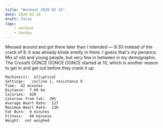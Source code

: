 ```yaml
---
title: "Workout 2020 02 16"
date: 2020-02-16
draft: false
tags: 
    - workout
    - Sunday
---
```


Messed around and got there later than I intended &mdash; 9:30 instead of the crack of 9.  It was already kinda smelly in there.  I guess that's my penance.  Mix of old and young people, but very few in between in my demographic.  The Crossfit OONCE OONCE OONCE started at 10, which is another reason to get in and get out before they crank it up. 

```
Machine(s):  elliptical  
Settings:   incline 1, resistance 8 
Time:  42 minutes  
Distance:  7.69 km
Calories:  629 
Calories from fat:  20%    
Average Heart Rate:  127
Maximum Heart Rate:  138
Fat Burn:  0 minutes
Fitness:   60 minutes
Weight:  not weighed
```

